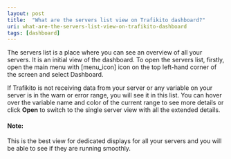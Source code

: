```yaml
---
layout: post
title:  "What are the servers list view on Trafikito dashboard?"
uri: what-are-the-servers-list-view-on-trafikito-dashboard
tags: [dashboard]
---
```


The servers list is a place where you can see an overview of all your servers. It is an initial view of the dashboard.
To open the servers list, firstly, open the main menu with \[menu\_icon\] icon on the top left-hand corner of the screen and select Dashboard.

<!--more-->

If Trafikito is not receiving data from your server or any variable on your server is in the warn or error range, you will see it in this list. You can hover over the variable name and color of the current range to see more details or click **Open** to switch to the single server view with all the extended details.

#### Note:

This is the best view for dedicated displays for all your servers and you will be able to see if they are running smoothly.

<!-- todo [image with servers list & hover over chip to see details] -->
